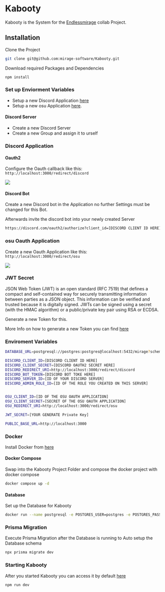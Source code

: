 
# Kabooty

Kabooty is the System for the [Endlessmirage](https://endlessmirage.net) collab Project.

## Installation

Clone the Project

```bash
git clone git@github.com:mirage-software/Kabooty.git
```
Download required Packages and Dependencies
```bash
npm install
```
### Set up Enviorment Variables  
  
- Setup a new Discord Application [here](https://discord.com/developers/applications)  
- Setup a new osu Application [here](https://osu.ppy.sh/home/account/edit#new-oauth-application).

#### Discord Server

- Create a new Discord Server
- Create a new Group and assign it to urself

### Discord Application

#### Oauth2

Configure the Oauth callback like this: `http://localhost:3000/redirect/discord`

![](https://i.imgur.com/qfMCQ9g.png)

#### Discord Bot

Create a new Discord bot in the Application no further Settings must be changed for this Bot.

Afterwards invite the discord bot into your newly created Server

```bash
https://discord.com/oauth2/authorize?client_id=[DISCORD CLIENT ID HERE]&permision=8&scope=bot%20applications.commands
```

### osu Oauth Application

Create a new Oauth Application like this: `http://localhost:3000/redirect/osu`

![](https://i.imgur.com/a418T9F.png)

### JWT Secret  

JSON Web Token (JWT) is an open standard (RFC 7519) that defines a compact and self-contained way for securely transmitting information between parties as a JSON object. This information can be verified and trusted because it is digitally signed. JWTs can be signed using a secret (with the HMAC algorithm) or a public/private key pair using RSA or ECDSA.  

Generate a new Token for this.

More Info on how to generate a new Token you can find [here](https://www.ssh.com/academy/ssh/keygen)

### Enviroment Variables
```bash
DATABASE_URL=postgresql://postgres:postgres@localhost:5432/mirage?schema=public

DISCORD_CLIENT_ID=[DISCORD CLIENT ID HERE]
DISCORD_CLIENT_SECRET=[DISCORD OAUTH2 SECRET HERE]
DISCORD_REDIRECT_URI=http://localhost:3000/redirect/discord
DISCORD_BOT_TOKEN=[DISCORD BOT TOKE HERE]
DISCORD_SERVER_ID=[ID OF YOUR DISCORD SERVER]
DISCORD_ADMIN_ROLE_ID=[ID OF THE ROLE YOU CREATED ON THIS SERVER]


OSU_CLIENT_ID=[ID OF THE OSU OAUTH APPLICATION]
OSU_CLIENT_SECRET=[SECRET OF THE OSU OAUTH APPLICATION]
OSU_REDIRECT_URI=http://localhost:3000/redirect/osu

JWT_SECRET=[YOUR GENERATE Private Key]

PUBLIC_BASE_URL=http://localhost:3000
```

### Docker

Install Docker from [here](https://www.docker.com/products/docker-desktop/)

#### Docker Compose
Swap into the Kabooty Project Folder and compose the docker project with docker compose
```bash
docker compose up -d
```

#### Database

Set up the Database for Kabooty

```bash
docker run --name postgresql -e POSTGRES_USER=postgres -e POSTGRES_PASSWORD=postgres -p 5432:5432 -v /data:/var/lib/postgresql/data -d postgres
```

### Prisma Migration

Execute Prisma Migration after the Database is running to Auto setup the Database schema

```bash
npx prisma migrate dev
```

### Starting Kabooty

After you started Kabooty you can access it by default [here](http://localhost:3000)

```bash
npm run dev
```
